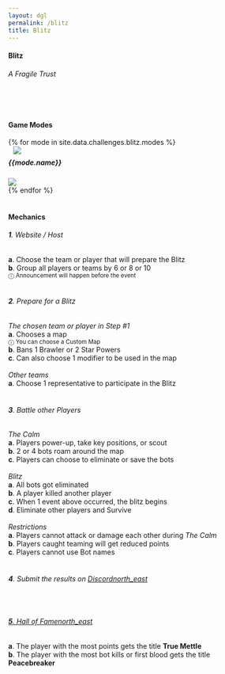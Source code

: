 ```yaml
---
layout: dgl
permalink: /blitz
title: Blitz 
---
```


<div class="row">
    <div class="col s12 center-align bg-defense-grid">
        <h4 class="logo-text">Blitz</h4>
        <h6 class="logo-sub-text">A Fragile Trust</h6>
        <br>
    </div>
</div>
<div class="container"> 
    <div class="row">
        <div class="col s12 m12 l12">
            <br>
            <h4>Game Modes</h4>
        </div>
        {% for mode in site.data.challenges.blitz.modes %}
        <div class="col s12 m8 offset-m2 l6">
            <div class="card" style="background-color:#{{mode.color}};">
              <div class="card-content header-slim row valign-wrapper">
                <div class="col s2" style="margin-left: 10px;">
                  <img class="responsive-img logo-img" src="/assets/img/modes/{{mode.resource}}.png"> <!-- notice the "circle" class -->
                </div>
                <div class="col s10">
                  <h5 class="brawl-text white-text" style="margin-top: 0.456rem">
                    {{mode.name}}
                  </h5>
                </div>
              </div>
              <div class="card-image">
                <img src="/assets/img/modes/{{mode.background}}.png">
              </div>
            </div>
        </div>
        {% endfor %}
        <div class="col s12 m12 l12">
            <br>
            <h4>Mechanics</h4>
            <h6><b>1</b>. Website / Host</h6>
            <h7><b>a</b>. Choose the team or player that will prepare the Blitz</h7><br>
            <h7><b>b</b>. Group all players or teams by 6 or 8 or 10</h7><br>
            <h7> <small>ⓘ Announcement will happen before the event</small></h7><br><br>
            <h6><b>2</b>. Prepare for a Blitz</h6>
            <h7><i>The chosen team or player in Step #1</i></h7><br>
            <h7><b>a</b>. Chooses a map</h7><br>
            <h7> <small>ⓘ You can choose a Custom Map</small></h7><br>
            <h7><b>b</b>. Bans 1 Brawler or 2 Star Powers</h7><br>
            <h7><b>c</b>. Can also choose 1 modifier to be used in the map</h7><br><br>
            <h7><i>Other teams</i></h7><br>
            <h7><b>a</b>. Choose 1 representative to participate in the Blitz</h7><br><br>
            <h6><b>3</b>. Battle other Players</h6>
            <h7><i>The Calm</i></h7><br>
            <h7><b>a</b>. Players power-up, take key positions, or scout</h7><br>
            <h7><b>b</b>. 2 or 4 bots roam around the map</h7><br>
            <h7><b>c</b>. Players can choose to eliminate or save the bots</h7><br><br>
            <h7><i>Blitz</i></h7><br>
            <h7><b>a</b>. All bots got eliminated</h7><br>
            <h7><b>b</b>. A player killed another player</h7><br>
            <h7><b>c</b>. When 1 event above occurred, the blitz begins</h7><br>
            <h7><b>d</b>. Eliminate other players and Survive</h7><br><br>
            <h7><i>Restrictions</i></h7><br>
            <h7><b>a</b>. Players cannot attack or damage each other during <i>The Calm</i></h7><br>
            <h7><b>b</b>. Players caught teaming will get reduced points</h7><br>
            <h7><b>c</b>. Players cannot use Bot names</h7><br><br>
            <h6><b>4</b>. Submit the results on <a href="{{site.url}}/#chat">Discord<i class="material-icons tiny">north_east</i></a></h6><br>
            <a href="{{site.url}}/hall-of-fame"><h6><b>5</b>. Hall of Fame<i class="material-icons tiny">north_east</i></h6></a>
            <h7><b>a</b>. The player with the most points gets the title <b>True Mettle</b></h7><br>
            <h7><b>b</b>. The player with the most bot kills or first blood gets the title <b>Peacebreaker</b></h7><br><br>
        </div>
    </div>
    <br><br><br>
</div>